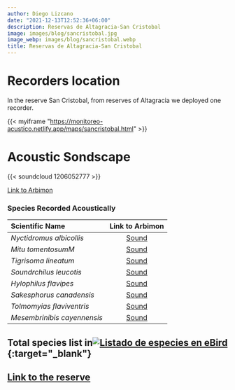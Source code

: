 ```yaml
---
author: Diego Lizcano
date: "2021-12-13T12:52:36+06:00"
description: Reservas de Altagracia-San Cristobal
image: images/blog/sancristobal.jpg
image_webp: images/blog/sancristobal.webp
title: Reservas de Altagracia-San Cristobal
---
```


# Recorders location


In the reserve San Cristobal, from reserves of Altagracia we deployed one recorder.

{{< myiframe "https://monitoreo-acustico.netlify.app/maps/sancristobal.html" >}}


# Acoustic Sondscape

{{< soundcloud 1206052777 >}}



[Link to Arbimon](https://arbimon.rfcx.org/project/destinos-awake/visualizer/rec/47156307/)


### Species Recorded Acoustically


|__Scientific Name__| Link to Arbimon|
| :---        |     :----:   |
|_Nyctidromus albicollis_|	 	[Sound](	https://arbimon.rfcx.org/project/destinos-awake/visualizer/rec/47155745	)	|
|_Mitu tomentosumM_|	 	[Sound](	https://arbimon.rfcx.org/project/destinos-awake/visualizer/rec/47155776	)	|
|_Tigrisoma lineatum_|	 	[Sound](	https://arbimon.rfcx.org/project/destinos-awake/visualizer/rec/47155776	)	|
|_Soundrchilus leucotis_|	 	[Sound](	https://arbimon.rfcx.org/project/destinos-awake/visualizer/rec/47155776	)	|
|_Hylophilus flavipes_|	 	[Sound](	https://arbimon.rfcx.org/project/destinos-awake/visualizer/rec/47155776	)	|
|_Sakesphorus canadensis_|	 	[Sound](	https://arbimon.rfcx.org/project/destinos-awake/visualizer/rec/47155804	)	|
|_Tolmomyias flaviventris_|	 	[Sound](	https://arbimon.rfcx.org/project/destinos-awake/visualizer/rec/47155774	)	|
|_Mesembrinibis cayennensis_|	 	[Sound](	https://arbimon.rfcx.org/project/destinos-awake/visualizer/rec/47155786	)	|



## Total species list in[![Listado de especies en eBird](/images/blog/Logo_ebird.png "Reservas de Altagracia-San Cristobal")](https://ebird.org/colombia/hotspot/L6949341){:target="_blank"}



## [Link to the reserve](https://es-la.facebook.com/aicaaltagracia/)




